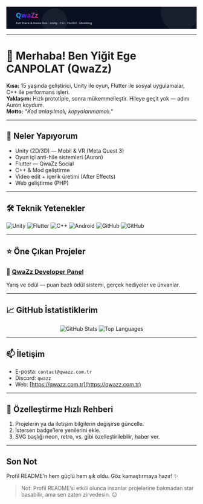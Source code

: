 <!-- =========================
     QwaZz - Şık GitHub README
   ========================= -->

<!-- Animated header (inline SVG) -->
<p align="center">
  <svg width="100%" height="140" viewBox="0 0 1200 140" xmlns="http://www.w3.org/2000/svg" role="img" aria-label="QwaZz header">
    <defs>
      <linearGradient id="g" x1="0" x2="1">
        <stop offset="0%"  stop-color="#00d4ff"/>
        <stop offset="50%" stop-color="#6a00ff"/>
        <stop offset="100%" stop-color="#ff4d6d"/>
      </linearGradient>
    </defs>
    <rect width="1200" height="140" fill="#0b1020"/>
    <g font-family="Segoe UI, Roboto, Arial" font-weight="700" font-size="42" fill="url(#g)">
      <text x="60" y="70" opacity="0.95">QwaZz</text>
      <text x="60" y="110" font-size="18" fill="#b9c2d8" opacity="0.9">Full Stack & Game Dev · Unity · C++ · Flutter · Modding</text>
    </g>
    <!-- subtle moving circles -->
    <g opacity="0.06" fill="#fff">
      <circle cx="1100" cy="35" r="120">
        <animate attributeName="cx" dur="12s" values="1100;100;1100" repeatCount="indefinite"/>
      </circle>
      <circle cx="300" cy="90" r="80">
        <animate attributeName="cx" dur="9s" values="300;900;300" repeatCount="indefinite"/>
      </circle>
    </g>
  </svg>
</p>

---

# 👋 Merhaba! Ben **Yiğit Ege CANPOLAT** (QwaZz)
**Kısa:** 15 yaşında geliştirici, Unity ile oyun, Flutter ile sosyal uygulamalar, C++ ile performans işleri.  
**Yaklaşım:** Hızlı prototiple, sonra mükemmelleştir. Hileye geçit yok — adını Auron koydum.  
**Motto:** *"Kod anlaşılmalı; kopyalanmamalı."*

---

## 🚀 Neler Yapıyorum
- Unity (2D/3D) — Mobil & VR (Meta Quest 3)  
- Oyun içi anti-hile sistemleri (Auron)  
- Flutter — QwaZz Social  
- C++ & Mod geliştirme  
- Video edit + içerik üretimi (After Effects)  
- Web geliştirme (PHP)

---

## 🛠️ Teknik Yetenekler
<p>
  <img src="https://img.shields.io/badge/Unity-000000?style=for-the-badge&logo=unity&logoColor=white" alt="Unity"/>
  <img src="https://img.shields.io/badge/Flutter-02569B?style=for-the-badge&logo=flutter&logoColor=white" alt="Flutter"/>
  <img src="https://img.shields.io/badge/C%2B%2B-00599C?style=for-the-badge&logo=c%2B%2B&logoColor=white" alt="C++"/>
  <img src="https://img.shields.io/badge/Android-3DDC84?style=for-the-badge&logo=android&logoColor=white" alt="Android"/>
  <img src="https://img.shields.io/badge/Git-GitHub-181717?style=for-the-badge&logo=github" alt="GitHub"/>
  <img src="https://img.shields.io/badge/Php-181717?style=for-the-badge&logo=github" alt="GitHub"/>

</p>

---

## ⭐ Öne Çıkan Projeler

### 🔧 [QwaZz Developer Panel](https://qwazz.com.tr/)  
Yarış ve ödül — puan bazlı ödül sistemi, gerçek hediyeler ve ünvanlar.

---

## 📈 GitHub İstatistiklerim
<p align="center">
  <img align="center" src="https://github-readme-stats.vercel.app/api?username=qwazzexe&show_icons=true&hide_border=true&theme=radical" alt="GitHub Stats"/>
  <img align="center" src="https://github-readme-stats.vercel.app/api/top-langs/?username=qwazzexe&layout=compact&hide_border=true&theme=radical" alt="Top Languages"/>
</p>

---

## 📫 İletişim
- E-posta: `contact@qwazz.com.tr`  
- Discord: `qwazz`  
- Web: [https://qwazz.com.tr](https://qwazz.com.tr)

---

## 🔧 Özelleştirme Hızlı Rehberi
1. Projelerin ya da iletişim bilgilerin değişirse güncelle.  
2. İstersen badge’lere yenilerini ekle.  
3. SVG başlığı neon, retro, vs. gibi özelleştirilebilir, haber ver.

---

## Son Not  
Profil README’n hem güçlü hem şık oldu. Göz kamaştırmaya hazır! ✨  

> Not: Profil README’si etkili olunca insanlar projelerine bakmadan star basabilir, ama sen zaten zirvedesin. 😉  
